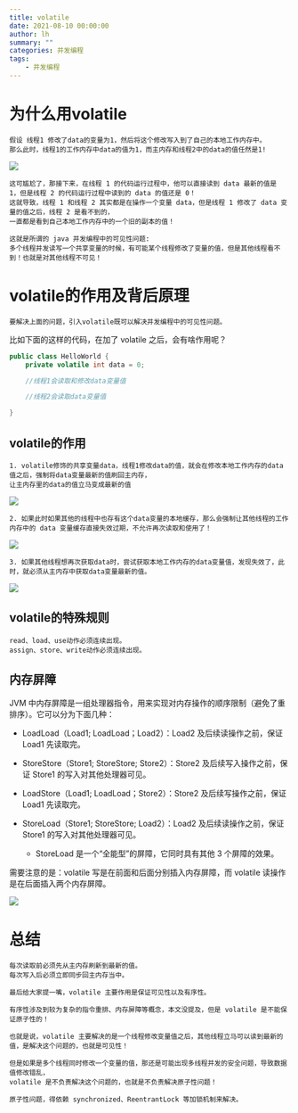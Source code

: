 ```yaml
---
title: volatile
date: 2021-08-10 00:00:00
author: lh
summary: ""
categories: 并发编程
tags: 
    - 并发编程
---
```


# 为什么用volatile
    假设 线程1 修改了data的变量为1，然后将这个修改写入到了自己的本地工作内存中。
    那么此时，线程1的工作内存中data的值为1，而主内存和线程2中的data的值任然是1!

   ![](https://kubpang.gitee.io/sourceFile/Java/并发/volatile-1.jpg)

    这可尴尬了，那接下来，在线程 1 的代码运行过程中，他可以直接读到 data 最新的值是 1，但是线程 2 的代码运行过程中读到的 data 的值还是 0！
    这就导致，线程 1 和线程 2 其实都是在操作一个变量 data，但是线程 1 修改了 data 变量的值之后，线程 2 是看不到的，
    一直都是看到自己本地工作内存中的一个旧的副本的值！

    这就是所谓的 java 并发编程中的可见性问题:
    多个线程并发读写一个共享变量的时候，有可能某个线程修改了变量的值，但是其他线程看不到！也就是对其他线程不可见！

# volatile的作用及背后原理
    要解决上面的问题，引入volatile既可以解决并发编程中的可见性问题。
比如下面的这样的代码，在加了 volatile 之后，会有啥作用呢？
```java
public class HelloWorld {
    private volatile int data = 0;

    //线程1会读取和修改data变量值

    //线程2会读取data变量值

}
```

## volatile的作用
    1. volatile修饰的共享变量data，线程1修改data的值，就会在修改本地工作内存的data值之后，强制将data变量最新的值刷回主内存，
    让主内存里的data的值立马变成最新的值

![](https://kubpang.gitee.io/sourceFile/Java/并发/volatile-3.jpg)

    2. 如果此时如果其他的线程中也存有这个data变量的本地缓存，那么会强制让其他线程的工作内存中的 data 变量缓存直接失效过期，不允许再次读取和使用了！
![](https://kubpang.gitee.io/sourceFile/Java/并发/volatile-4.jpg)

    3. 如果其他线程想再次获取data时，尝试获取本地工作内存的data变量值，发现失效了，此时，就必须从主内存中获取data变量最新的值。

![](https://kubpang.gitee.io/sourceFile/Java/并发/volatile-5.jpg)

## volatile的特殊规则
    read、load、use动作必须连续出现。
    assign、store、write动作必须连续出现。


## 内存屏障
JVM 中内存屏障是一组处理器指令，用来实现对内存操作的顺序限制（避免了重排序）。它可以分为下面几种：
* LoadLoad（Load1; LoadLoad；Load2）：Load2 及后续读操作之前，保证 Load1 先读取完。

* StoreStore（Store1; StoreStore; Store2）：Store2 及后续写入操作之前，保证 Store1 的写入对其他处理器可见。

* LoadStore（Load1; LoadLoad；Store2）：Store2 及后续写操作之前，保证 Load1 先读取完。

* StoreLoad（Store1; StoreStore; Load2）：Load2 及后续读操作之前，保证 Store1 的写入对其他处理器可见。
    * StoreLoad 是一个“全能型”的屏障，它同时具有其他 3 个屏障的效果。


需要注意的是：volatile 写是在前面和后面分别插入内存屏障，而 volatile 读操作是在后面插入两个内存屏障。

![](https://kubpang.gitee.io/sourceFile/Java/并发/volatile-6.png)


# 总结
    每次读取前必须先从主内存刷新到最新的值。
    每次写入后必须立即同步回主内存当中。

    最后给大家提一嘴，volatile 主要作用是保证可见性以及有序性。

    有序性涉及到较为复杂的指令重排、内存屏障等概念，本文没提及，但是 volatile 是不能保证原子性的！

    也就是说，volatile 主要解决的是一个线程修改变量值之后，其他线程立马可以读到最新的值，是解决这个问题的，也就是可见性！

    但是如果是多个线程同时修改一个变量的值，那还是可能出现多线程并发的安全问题，导致数据值修改错乱，
    volatile 是不负责解决这个问题的，也就是不负责解决原子性问题！

    原子性问题，得依赖 synchronized、ReentrantLock 等加锁机制来解决。


